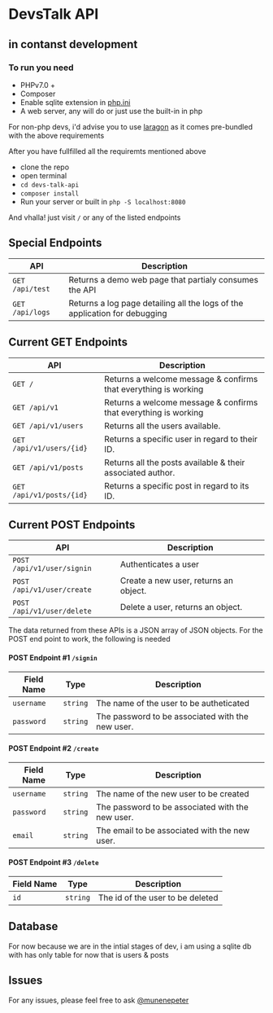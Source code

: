 # DevsTalk API


## in contanst development


### To run you need 
 - PHPv7.0 +
 - Composer 
 - Enable sqlite extension in [php.ini](https://www.plus2net.com/php_tutorial/sqlite-support.php)
 - A web server, any will do or just use the built-in in php

 For non-php devs, i'd advise you to use [laragon](https://laragon.org/) as it comes pre-bundled with the above requirements

 After you have fullfilled all the requiremts mentioned above
  - clone the repo
  - open terminal
  - `cd devs-talk-api`
  - `composer install`
  - Run your server or built in `php -S localhost:8080`

And vhalla! just visit `/` or any of the listed endpoints 

## Special Endpoints
| API                         | Description                 |
|-----------------------------|------------------------------------------------------------------------------------|
| `GET /api/test` | Returns a demo web page that partialy consumes the API |
| `GET /api/logs` | Returns a log page detailing all the logs of the application for debugging |

## Current GET Endpoints

| API                         | Description                 |
|-----------------------------|------------------------------------------------------------------------------------|
| `GET /`                 | Returns a welcome message & confirms that everything is working   |
| `GET /api/v1`           | Returns a welcome message & confirms that everything is working   |
| `GET /api/v1/users`     | Returns all the users available.                                  |
| `GET /api/v1/users/{id}`| Returns a specific user in regard to their ID.                    |
| `GET /api/v1/posts`     | Returns all the posts available & their associated author.        |
| `GET /api/v1/posts/{id}`| Returns a specific post in regard to its ID.                      |

## Current POST Endpoints

| API                         | Description                                                                        |
|-----------------------------|------------------------------------------------------------------------------------|
| `POST /api/v1/user/signin` | Authenticates a user                                 |
| `POST /api/v1/user/create` | Create a new user, returns an object.                |
| `POST /api/v1/user/delete` | Delete a user, returns an object.                    |


The data returned from these APIs is a JSON array of JSON objects.
For the POST end point to work, the following is needed



#### POST Endpoint #1 `/signin`

| Field Name | Type     | Description                                                                                              |
|------------|----------|----------------------------------------------------------------------------------------------------------|
| `username` | `string` | The name of the  user to be autheticated  |
| `password` | `string` | The password to be associated with the new user. |



#### POST Endpoint #2 `/create`

| Field Name | Type     | Description                                                                                              |
|------------|----------|----------------------------------------------------------------------------------------------------------|
| `username` | `string` | The name of the new user to be created            |
| `password` | `string` | The password to be associated with the new user.  |
| `email`    | `string` | The email to be associated with the new user.     |

#### POST Endpoint #3 `/delete`

| Field Name | Type     | Description                                                                                              |
|------------|----------|----------------------------------------------------------------------------------------------------------|
| `id`       | `string` | The id of the user to be deleted                                                           |
## Database

For now because we are in the intial stages of dev, i am using a sqlite db with has only table for now that is users & posts


## Issues
  For any issues, please feel free to ask [@munenepeter](https://github.com/munenepeter)
